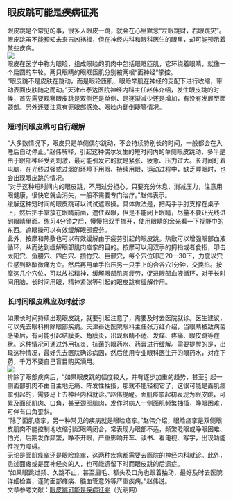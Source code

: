 ## 眼皮跳可能是疾病征兆  
眼皮跳是个常见的事，很多人眼皮一跳，就会在心里默念“左眼跳财，右眼跳灾”。眼皮跳虽不能预知未来吉凶祸福，但在神经内科和眼科医生的眼里，却可能预示着某些疾病。  
![](http://cdncms.v-keep.cn/wp-content/uploads/2020/07/u3556778063848623859fm26gp0.jpg)  
眼皮在医学中称为眼睑，组成眼睑的肌肉中包括眼眶匝肌，它环绕着眼睛，就像一个扁圆的车轮。两只眼睛的眼眶匝肌分别被两根“面神经”掌控。  
“眼皮跳不是皮肤在跳动，而是眼轮匝肌、眼睑举肌在神经的支配下进行收缩，带动表面皮肤随之而动。”天津市泰达医院神经内科主任赵伟介绍，发生眼皮跳的时候，首先需要观察眼皮跳是双侧还是单侧、是逐渐减少还是增加，有没有发展至面颈部。另外还要注意有无眼部感染、眼睑内翻倒睫等情况。  
### 短时间眼皮跳可自行缓解  
“大多数情况下，眼皮只是单侧偶尔跳动，不会持续特别长的时间，一般都会在入睡后自动停止。”赵伟解释，引起这种偶尔发生的短时间内的单侧眼皮跳动，多半是由于眼部神经受到刺激，最可能引发它的就是紧张、疲惫、压力过大。长时间盯着电脑，在光线过强或过弱的环境下用眼、持续用眼，运动过程中，缺乏睡眠时，也会出现眼皮跳的情况。  
“对于这种短时间内的眼皮跳，不用过分担心，只要充分休息，消减压力，注意用眼健康，很快它就会消失，一般不需要专门治疗。”赵伟表示。  
缓解这种短时间的眼皮跳可以试试遮眼操。具体做法是，把两手手肘支撑在桌子上，然后把手掌放在眼睛前面，遮住双眼，但是不能闭上眼睛，尽量不要让光线进到眼睛里面。练习4分钟之后，慢慢把双手挪开，使用眼睛的余光看一下视野中的东西。遮眼操可以有效缓解眼部疲劳。  
此外，按摩和热敷也可以有效缓解由于疲劳引起的眼皮跳。热敷可以增强眼部血液循环，从而达到缓解眼部肌肉痉挛的目的。按摩可以用双手的拇指或者食指，叩击太阳穴、鱼腰穴、四白穴、攒竹穴、巨髎穴，每个穴位叩击20—30下，力度以穴位感到略酸微痛为宜。然后再用单手掐压另一只手上的合谷穴1分钟，交换掐。按摩这几个穴位，可以放松精神，缓解眼部肌肉疲劳，促进眼部血液循环，对于长时间用脑，长时间用眼，精神紧张等引起的眼皮跳有缓解作用。  
### 长时间眼皮跳应及时就诊  
如果长时间持续出现眼皮跳，就要引起注意了，需要及时去医院就诊。医生建议，可以先去眼科排除眼部疾病。天津泰达医院眼科主任张万红介绍，当眼睛被致病菌感染后，有可能引起结膜炎、角膜炎，出现眼睛不适、发痒、疼痛、眼皮跳等症状。这种情况可通过外用抗炎、抗菌的眼药水、药膏进行缓解。需要提醒的是，出现这种情况，最好先去医院确诊病因，然后使用专业眼科医生开的眼药水，对症下药，千万不要自己盲目购买滴用。  
![](http://cdncms.v-keep.cn/wp-content/uploads/2020/07/u29048529331466315464fm26gp0.jpg)  
排除了眼部疾病后，“如果眼皮跳的幅度较大，并有逐步加重的趋势，甚至引起一侧面部肌肉不由自主地无痛、阵发性抽搐，那就不能轻视它了，这很可能是面肌痉挛引起的，需要马上去神经内科就诊。”赵伟提醒。面肌痉挛起初表现为眼皮跳，可累及面部肌肉、口角，甚至颈部肌肉，发作时病人一侧面肌频繁抽搐，睁眼困难，可伴有口角歪斜。  
“除了面肌痉挛，另一种常见的疾病就是眼睑痉挛。”赵伟介绍，眼睑痉挛是双侧眼皮肌肉不能控制地收缩引起眼睛闭合，常表现为眼部不适，频繁眨眼或睁眼困难、怕光，后期发作频繁，睁不开眼，严重影响开车、读书、看电视、写字，出现功能性视力障碍。  
无论是面肌痉挛还是眼睑痉挛，这两种疾病都需要去医院的神经内科就诊。此外，患过面瘫或是面神经炎的人，也可能遗留下时而眼皮跳的后遗症。  
“如果眼跳过频、久跳不止，甚至眉毛、额头及口角也跟着抽动，最好及时去医院详细检查，谨防面部瘫痪、脑血管意外等严重疾病。”赵伟说。  
文章参考文献：<a href="https://m.gmw.cn/toutiao/2020-03/30/content_123302513.htm?tt_group_id=6809808556741624328">眼皮跳可能是疾病征兆</a>（光明网）  
<!--EndFragment-->  
